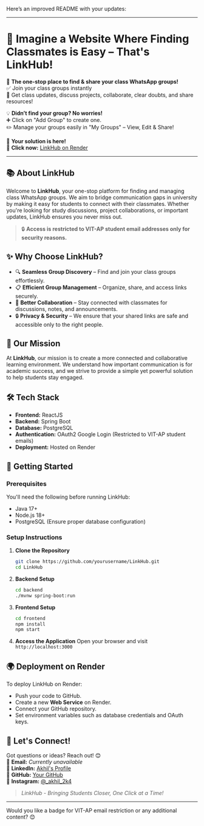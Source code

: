 Here’s an improved README with your updates:

---

# 🤔 Imagine a Website Where Finding Classmates is Easy – That's LinkHub!

🔗 **The one-stop place to find & share your class WhatsApp groups!**  
✅ Join your class groups instantly  
📢 Get class updates, discuss projects, collaborate, clear doubts, and share resources!  

💡 **Didn’t find your group? No worries!**  
➕ Click on "Add Group" to create one.  
✏️ Manage your groups easily in "My Groups" – View, Edit & Share!  

🚀 **Your solution is here!**  
🔗 **Click now:** [LinkHub on Render](https://linkhub-back-ak.onrender.com/groups)  

---

## 📚 About LinkHub
Welcome to **LinkHub**, your one-stop platform for finding and managing class WhatsApp groups. We aim to bridge communication gaps in university by making it easy for students to connect with their classmates. Whether you're looking for study discussions, project collaborations, or important updates, LinkHub ensures you never miss out.  

> 🔒 **Access is restricted to VIT-AP student email addresses only for security reasons.**  

## ✨ Why Choose LinkHub?
- 🔍 **Seamless Group Discovery** – Find and join your class groups effortlessly.  
- 📋 **Efficient Group Management** – Organize, share, and access links securely.  
- 🤝 **Better Collaboration** – Stay connected with classmates for discussions, notes, and announcements.  
- 🔒 **Privacy & Security** – We ensure that your shared links are safe and accessible only to the right people.  

## 🎯 Our Mission
At **LinkHub**, our mission is to create a more connected and collaborative learning environment. We understand how important communication is for academic success, and we strive to provide a simple yet powerful solution to help students stay engaged.  

## 🛠️ Tech Stack
- **Frontend:** ReactJS  
- **Backend:** Spring Boot  
- **Database:** PostgreSQL  
- **Authentication:** OAuth2 Google Login (Restricted to VIT-AP student emails)  
- **Deployment:** Hosted on Render  

## 🚀 Getting Started
### Prerequisites
You'll need the following before running LinkHub:
- Java 17+  
- Node.js 18+  
- PostgreSQL (Ensure proper database configuration)  

### Setup Instructions
1. **Clone the Repository**
   ```bash
   git clone https://github.com/yourusername/LinkHub.git
   cd LinkHub
   ```

2. **Backend Setup**
   ```bash
   cd backend
   ./mvnw spring-boot:run
   ```

3. **Frontend Setup**
   ```bash
   cd frontend
   npm install
   npm start
   ```

4. **Access the Application**
   Open your browser and visit `http://localhost:3000`

## 🌍 Deployment on Render
To deploy LinkHub on Render:
- Push your code to GitHub.  
- Create a new **Web Service** on Render.  
- Connect your GitHub repository.  
- Set environment variables such as database credentials and OAuth keys.  

## 📧 Let's Connect!
Got questions or ideas? Reach out! 😊  
📩 **Email:** *Currently unavailable*  
💼 **LinkedIn:** [Akhil's Profile](https://www.linkedin.com/in/akhil-vulchi-4723132a6/)  
🐙 **GitHub:** [Your GitHub](https://github.com/AKHIL-8055)  
📸 **Instagram:** [@_akhil_2k4](https://www.instagram.com/_akhil_2k4/)  

> _LinkHub - Bringing Students Closer, One Click at a Time!_

---

Would you like a badge for VIT-AP email restriction or any additional content? 😊
